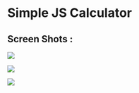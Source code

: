 # Simple JS Calculator

## Screen Shots : 
![](https://github.com/lvcc-wad/Students/blob/master/BSIS/Guevarra-Carlo/Simple-JS-Calculator/SimpleCalcuScreen/screen1.PNG)

![](https://github.com/lvcc-wad/Students/blob/master/BSIS/Guevarra-Carlo/Simple-JS-Calculator/SimpleCalcuScreen/screen2.PNG)

![](https://github.com/lvcc-wad/Students/blob/master/BSIS/Guevarra-Carlo/Simple-JS-Calculator/SimpleCalcuScreen/screen3.PNG)
